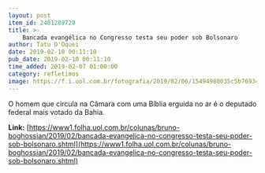 ```yaml
---
layout: post
item_id: 2481289728
title: >-
    Bancada evangélica no Congresso testa seu poder sob Bolsonaro
author: Tatu D'Oquei
date: 2019-02-10 00:11:10
pub_date: 2019-02-10 00:11:10
time_added: 2019-02-07 01:00:00
category: refletimos
image: https://f.i.uol.com.br/fotografia/2019/02/06/15494980035c5b76934bf48_1549498003_3x2_rt.jpg
---
```


O homem que circula na Câmara com uma Bíblia erguida no ar é o deputado federal mais votado da Bahia.

**Link:** [https://www1.folha.uol.com.br/colunas/bruno-boghossian/2019/02/bancada-evangelica-no-congresso-testa-seu-poder-sob-bolsonaro.shtml](https://www1.folha.uol.com.br/colunas/bruno-boghossian/2019/02/bancada-evangelica-no-congresso-testa-seu-poder-sob-bolsonaro.shtml)

